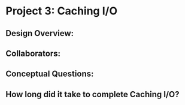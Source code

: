 Project 3: Caching I/O
======================

<!-- TODO: Fill this out. -->

## Design Overview:

## Collaborators:

## Conceptual Questions:

## How long did it take to complete Caching I/O?
